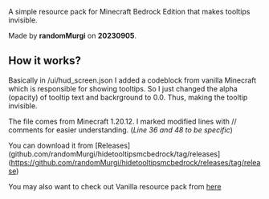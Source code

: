 A simple resource pack for Minecraft Bedrock Edition that makes tooltips invisible.

Made by **randomMurgi** on **20230905**. 

## How it works?
Basically in /ui/hud_screen.json I added a codeblock from vanilla Minecraft which is responsible for showing tooltips. So I just changed the alpha (opacity) of tooltip text and backrground to 0.0. Thus, making the tooltip invisible. 

The file comes from Minecraft 1.20.12. I marked modified lines with // comments for easier understanding. (_Line 36 and 48 to be specific_)

You can download it from [Releases](github.com/randomMurgi/hidetooltipsmcbedrock/tag/releases](https://github.com/randomMurgi/hidetooltipsmcbedrock/releases/tag/release)

You may also want to check out Vanilla resource pack from [here](aka.ms/resourcepacktemplate)
